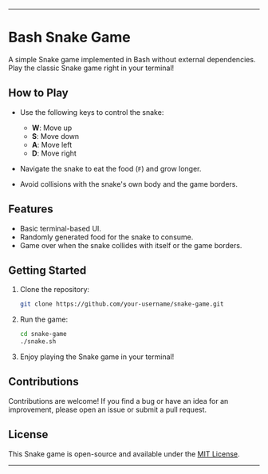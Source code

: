 
---

# Bash Snake Game

A simple Snake game implemented in Bash without external dependencies. Play the classic Snake game right in your terminal!

## How to Play

- Use the following keys to control the snake:
  - **W**: Move up
  - **S**: Move down
  - **A**: Move left
  - **D**: Move right

- Navigate the snake to eat the food (`F`) and grow longer.

- Avoid collisions with the snake's own body and the game borders.

## Features

- Basic terminal-based UI.
- Randomly generated food for the snake to consume.
- Game over when the snake collides with itself or the game borders.

## Getting Started

1. Clone the repository:

   ```bash
   git clone https://github.com/your-username/snake-game.git
   ```

2. Run the game:

   ```bash
   cd snake-game
   ./snake.sh
   ```

3. Enjoy playing the Snake game in your terminal!

## Contributions

Contributions are welcome! If you find a bug or have an idea for an improvement, please open an issue or submit a pull request.

## License

This Snake game is open-source and available under the [MIT License](LICENSE).

---
